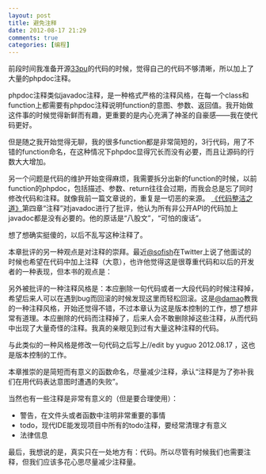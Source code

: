 ```yaml
---
layout: post
title: 避免注释
date: 2012-08-17 21:29
comments: true
categories: [编程]
---
```


前段时间我准备开源<a href="https://github.com/yuguo/33pu">33pu</a>的代码的时候，觉得自己的代码不够清晰，所以加上了大量的phpdoc注释。

phpdoc注释类似javadoc注释，是一种格式严格的注释风格，在每一个class和function上都需要有phpdoc注释说明function的意图、参数、返回值。我开始做这件事的时候觉得新鲜而有趣，更重要的是内心充满了神圣的自豪感——我在使代码更好。

但是随之我开始觉得无聊，我的很多function都是非常简短的，3行代码，用了不错的function命名，在这种情况下phpdoc显得冗长而没有必要，而且让源码的行数大大增加。

另一个问题是代码的维护开始变得麻烦，我需要拆分出新的function的时候，以前function的phpdoc，包括描述、参数、return往往会过期，而我会总是忘了同时修改代码和注释。就像我前一篇文章说的，重复是一切恶的来源。
<a href="http://union.dangdang.com/transfer.php?sys_id=1&amp;ad_type=10&amp;from=P-298749&amp;backurl=http%3A%2F%2Fproduct.dangdang.com%2Fproduct.aspx%3Fproduct_id%3D20750190">《代码整洁之道》</a>第四章“注释”对javadoc进行了批评，他认为所有非公开API的代码加上javadoc都是没有必要的。他的原话是“八股文”，“可怕的废话”。

想了想确实挺傻的，以后不乱写这种注释了。

本章批评的另一种观点是对注释的崇拜。最近<a href="http://twitter.com/sofish">@sofish</a>在Twitter上说了他面试的时候也希望在代码中加上注释（大意），也许他觉得这是很尊重代码和以后的开发者的一种表现，但本书的观点是：

另外被批评的一种注释风格是：本应删除一句代码或者一大段代码的时候注释掉，希望后来人可以在遇到bug而回滚的时候发现这里而轻松回滚。这是<a href="http://ooxx.me">@damao</a>教我的一种注释风格，开始还觉得不错，不过本章认为这是版本控制的工作，想了想非常有道理。本应删除的代码而注释掉了，后来人会不敢删除掉这些注释，从而代码中出现了大量奇怪的注释。我真的亲眼见到过有大量这种注释的代码。

与此类似的一种风格是修改一句代码之后写上//edit by yuguo 2012.08.17 ，这也是版本控制的工作。

本章推崇的是简短而有意义的函数命名，尽量减少注释，承认“注释是为了弥补我们在用代码表达意图时遭遇的失败”。

当然也有一些注释是非常有意义的（但是要合理使用）：
<ul>
	<li>警告，在文件头或者函数中注明非常重要的事情</li>
	<li>todo，现代IDE能发现项目中所有的todo注释，要经常清理才有意义</li>
	<li>法律信息</li></ul>
最后，我想说的是，真实只在一处地方有：代码。所以尽管有时候我们也需要注释，但我们应该多花心思尽量减少注释量。

